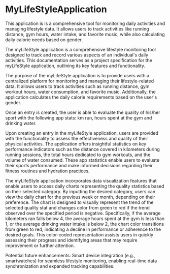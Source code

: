 # MyLifeStyleApplication
This application is is a comprehensive tool for monitoring daily activities and managing lifestyle data. It allows users to track activities like running distance, gym hours, water intake, and favorite music, while also calculating daily calorie needs based on gender.

The myLifeStyle application is a comprehensive lifestyle monitoring tool designed to track and record various aspects of an individual's daily activities. This documentation serves as a project specification for the myLifeStyle application, outlining its key features and functionality. 

The purpose of the myLifeStyle application is to provide users with a centralized platform for monitoring and managing their lifestyle-related data. It allows users to track activities such as running distance, gym workout hours, water consumption, and favorite music. Additionally, the application calculates the daily calorie requirements based on the user's gender.

Once an entry is created, the user is able to evaluate the quality of his/her sport with the following app stats: km run, hours spent at the gym and drinking water.

Upon creating an entry in the myLifeStyle application, users are provided with the functionality to assess the effectiveness and quality of their physical activities. The application offers insightful statistics on key performance indicators such as the distance covered in kilometers during running sessions, the total hours dedicated to gym workouts, and the volume of water consumed. These app statistics enable users to evaluate their sports performance and make informed decisions regarding their fitness routines and hydration practices.

The myLifeStyle application incorporates data visualization features that enable users to access daily charts representing the quality statistics based on their selected category. By inputting the desired category, users can view the daily chart for the previous week or month, depending on their preference. The chart is designed to visually represent the trend of the selected quality stat and changes color from green to red if the trend observed over the specified period is negative. Specifically, if the average kilometers ran falls below 4, the average hours spent at the gym is less than 1, or the average drinking water intake is below 2, the chart color transitions from green to red, indicating a decline in performance or adherence to the desired goals. This color-coded representation assists users in quickly assessing their progress and identifying areas that may require improvement or further attention. 

Potential future enhancements: Smart device integration (e.g., smartwatches) for seamless lifestyle monitoring, enabling real-time data synchronization and expanded tracking capabilities.
